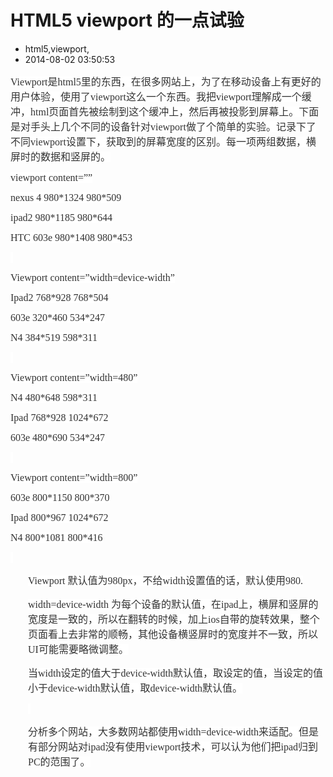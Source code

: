# HTML5 viewport 的一点试验
- html5,viewport,
- 2014-08-02 03:50:53

<p class="MsoNormal"><span lang="EN-US" style="font-size:12.0pt;font-family:&quot;微软雅黑&quot;,&quot;sans-serif&quot;;
mso-bidi-font-family:Arial;color:#333333;background:white;mso-font-kerning:
0pt">Viewport</span><span style="font-size:12.0pt;font-family:&quot;微软雅黑&quot;,&quot;sans-serif&quot;;
mso-bidi-font-family:Arial;color:#333333;background:white;mso-font-kerning:
0pt">是<span lang="EN-US">html5</span>里的东西，在很多网站上，为了在移动设备上有更好的用户体验，使用了<span lang="EN-US">viewport</span>这么一个东西。我把<span lang="EN-US">viewport</span>理解成一个缓冲，<span lang="EN-US">html</span>页面首先被绘制到这个缓冲上，然后再被投影到屏幕上。下面是对手头上几个不同的设备针对<span lang="EN-US">viewport</span>做了个简单的实验。记录下了不同<span lang="EN-US">viewport</span>设置下，获取到的屏幕宽度的区别。每一项两组数据，横屏时的数据和竖屏的。<span lang="EN-US"><o:p></o:p></span></span></p>

<p class="MsoNormal"><span lang="EN-US" style="font-size:12.0pt;font-family:&quot;微软雅黑&quot;,&quot;sans-serif&quot;;
mso-bidi-font-family:Arial;color:#333333;background:white;mso-font-kerning:
0pt">viewport content=””<o:p></o:p></span></p>

<p class="MsoNormal"><span lang="EN-US" style="font-size:12.0pt;font-family:&quot;微软雅黑&quot;,&quot;sans-serif&quot;;
mso-bidi-font-family:Arial;color:#333333;background:white;mso-font-kerning:
0pt">nexus 4 980*1324 980*509<o:p></o:p></span></p>

<p class="MsoNormal"><span lang="EN-US" style="font-size:12.0pt;font-family:&quot;微软雅黑&quot;,&quot;sans-serif&quot;;
mso-bidi-font-family:Arial;color:#333333;background:white;mso-font-kerning:
0pt">ipad2 980*1185 980*644<o:p></o:p></span></p>

<p class="MsoNormal"><span lang="EN-US" style="font-size:12.0pt;font-family:&quot;微软雅黑&quot;,&quot;sans-serif&quot;;
mso-bidi-font-family:Arial;color:#333333;background:white;mso-font-kerning:
0pt">HTC 603e 980*1408 980*453<o:p></o:p></span></p>

<p class="MsoNormal"><span lang="EN-US" style="font-size:12.0pt;font-family:&quot;微软雅黑&quot;,&quot;sans-serif&quot;;
mso-bidi-font-family:Arial;color:#333333;background:white;mso-font-kerning:
0pt"><o:p>&nbsp;</o:p></span></p>

<p class="MsoNormal"><span lang="EN-US" style="font-size:12.0pt;font-family:&quot;微软雅黑&quot;,&quot;sans-serif&quot;;
mso-bidi-font-family:Arial;color:#333333;background:white;mso-font-kerning:
0pt">Viewport content=”width=device-width”<o:p></o:p></span></p>

<p class="MsoNormal"><span lang="EN-US" style="font-size:12.0pt;font-family:&quot;微软雅黑&quot;,&quot;sans-serif&quot;;
mso-bidi-font-family:Arial;color:#333333;background:white;mso-font-kerning:
0pt">Ipad2 768*928 768*504<o:p></o:p></span></p>

<p class="MsoNormal"><span lang="EN-US" style="font-size:12.0pt;font-family:&quot;微软雅黑&quot;,&quot;sans-serif&quot;;
mso-bidi-font-family:Arial;color:#333333;background:white;mso-font-kerning:
0pt">603e 320*460 534*247<o:p></o:p></span></p>

<p class="MsoNormal"><span lang="EN-US" style="font-size:12.0pt;font-family:&quot;微软雅黑&quot;,&quot;sans-serif&quot;;
mso-bidi-font-family:Arial;color:#333333;background:white;mso-font-kerning:
0pt">N4 384*519 598*311<o:p></o:p></span></p>

<p class="MsoNormal"><span lang="EN-US" style="font-size:12.0pt;font-family:&quot;微软雅黑&quot;,&quot;sans-serif&quot;;
mso-bidi-font-family:Arial;color:#333333;background:white;mso-font-kerning:
0pt"><o:p>&nbsp;</o:p></span></p>

<p class="MsoNormal"><span lang="EN-US" style="font-size:12.0pt;font-family:&quot;微软雅黑&quot;,&quot;sans-serif&quot;;
mso-bidi-font-family:Arial;color:#333333;background:white;mso-font-kerning:
0pt">Viewport content=”width=480”<o:p></o:p></span></p>

<p class="MsoNormal"><span lang="EN-US" style="font-size:12.0pt;font-family:&quot;微软雅黑&quot;,&quot;sans-serif&quot;;
mso-bidi-font-family:Arial;color:#333333;background:white;mso-font-kerning:
0pt">N4 480*648 598*311<o:p></o:p></span></p>

<p class="MsoNormal"><span lang="EN-US" style="font-size:12.0pt;font-family:&quot;微软雅黑&quot;,&quot;sans-serif&quot;;
mso-bidi-font-family:Arial;color:#333333;background:white;mso-font-kerning:
0pt">Ipad 768*928 1024*672<o:p></o:p></span></p>

<p class="MsoNormal"><span lang="EN-US" style="font-size:12.0pt;font-family:&quot;微软雅黑&quot;,&quot;sans-serif&quot;;
mso-bidi-font-family:Arial;color:#333333;background:white;mso-font-kerning:
0pt">603e 480*690 534*247<o:p></o:p></span></p>

<p class="MsoNormal"><span lang="EN-US" style="font-size:12.0pt;font-family:&quot;微软雅黑&quot;,&quot;sans-serif&quot;;
mso-bidi-font-family:Arial;color:#333333;background:white;mso-font-kerning:
0pt"><o:p>&nbsp;</o:p></span></p>

<p class="MsoNormal"><span lang="EN-US" style="font-size:12.0pt;font-family:&quot;微软雅黑&quot;,&quot;sans-serif&quot;;
mso-bidi-font-family:Arial;color:#333333;background:white;mso-font-kerning:
0pt">Viewport content=”width=800”<o:p></o:p></span></p>

<p class="MsoNormal"><span lang="EN-US" style="font-size:12.0pt;font-family:&quot;微软雅黑&quot;,&quot;sans-serif&quot;;
mso-bidi-font-family:Arial;color:#333333;background:white;mso-font-kerning:
0pt">603e 800*1150 800*370<o:p></o:p></span></p>

<p class="MsoNormal"><span lang="EN-US" style="font-size:12.0pt;font-family:&quot;微软雅黑&quot;,&quot;sans-serif&quot;;
mso-bidi-font-family:Arial;color:#333333;background:white;mso-font-kerning:
0pt">Ipad 800*967 1024*672<o:p></o:p></span></p>

<p class="MsoNormal"><span lang="EN-US" style="font-size:12.0pt;font-family:&quot;微软雅黑&quot;,&quot;sans-serif&quot;;
mso-bidi-font-family:Arial;color:#333333;background:white;mso-font-kerning:
0pt">N4 800*1081 800*416<o:p></o:p></span></p>

<p class="MsoNormal"><span lang="EN-US" style="font-size:12.0pt;font-family:&quot;微软雅黑&quot;,&quot;sans-serif&quot;;
mso-bidi-font-family:Arial;color:#333333;background:white;mso-font-kerning:
0pt"><o:p>&nbsp;</o:p></span></p>

<p class="MsoNormal" style="margin-left:21.0pt;mso-para-margin-left:2.0gd"><span lang="EN-US" style="font-size:12.0pt;font-family:&quot;微软雅黑&quot;,&quot;sans-serif&quot;;mso-bidi-font-family:
Arial;color:#333333;background:white;mso-font-kerning:0pt">Viewport </span><span style="font-size:12.0pt;font-family:&quot;微软雅黑&quot;,&quot;sans-serif&quot;;mso-bidi-font-family:
Arial;color:#333333;background:white;mso-font-kerning:0pt">默认值为<span lang="EN-US">980px</span>，不给<span lang="EN-US">width</span>设置值的话，默认使用<span lang="EN-US">980.<o:p></o:p></span></span></p>

<p class="MsoNormal" style="margin-left:21.0pt;mso-para-margin-left:2.0gd"><span lang="EN-US" style="font-size:12.0pt;font-family:&quot;微软雅黑&quot;,&quot;sans-serif&quot;;mso-bidi-font-family:
Arial;color:#333333;background:white;mso-font-kerning:0pt">width=device-width </span><span style="font-size:12.0pt;font-family:&quot;微软雅黑&quot;,&quot;sans-serif&quot;;mso-bidi-font-family:
Arial;color:#333333;background:white;mso-font-kerning:0pt">为每个设备的默认值，在<span lang="EN-US">ipad</span>上，横屏和竖屏的宽度是一致的，所以在翻转的时候，加上<span lang="EN-US">ios</span>自带的旋转效果，整个页面看上去非常的顺畅，其他设备横竖屏时的宽度并不一致，所以<span lang="EN-US">UI</span>可能需要略微调整。<span lang="EN-US"><o:p></o:p></span></span></p>

<p class="MsoNormal" style="margin-left:21.0pt;mso-para-margin-left:2.0gd"><span style="font-size:12.0pt;font-family:&quot;微软雅黑&quot;,&quot;sans-serif&quot;;mso-bidi-font-family:
Arial;color:#333333;background:white;mso-font-kerning:0pt">当<span lang="EN-US">width</span>设定的值大于<span lang="EN-US">device-width</span>默认值，取设定的值，当设定的值小于<span lang="EN-US">device-width</span>默认值，取<span lang="EN-US">device-width</span>默认值。<span lang="EN-US"><o:p></o:p></span></span></p>

<p class="MsoNormal" style="margin-left:21.0pt;mso-para-margin-left:2.0gd"><span lang="EN-US" style="font-size:12.0pt;font-family:&quot;微软雅黑&quot;,&quot;sans-serif&quot;;mso-bidi-font-family:
Arial;color:#333333;background:white;mso-font-kerning:0pt"><o:p>&nbsp;</o:p></span></p>

<p class="MsoNormal" style="margin-left:21.0pt;mso-para-margin-left:2.0gd"><span style="font-size:12.0pt;font-family:&quot;微软雅黑&quot;,&quot;sans-serif&quot;;mso-bidi-font-family:
Arial;color:#333333;background:white;mso-font-kerning:0pt">分析多个网站，大多数网站都使用<span lang="EN-US">width=device-width</span>来适配。但是有部分网站对<span lang="EN-US">ipad</span>没有使用<span lang="EN-US">viewport</span>技术，可以认为他们把<span lang="EN-US">ipad</span>归到<span lang="EN-US">PC</span>的范围了。</span></p>